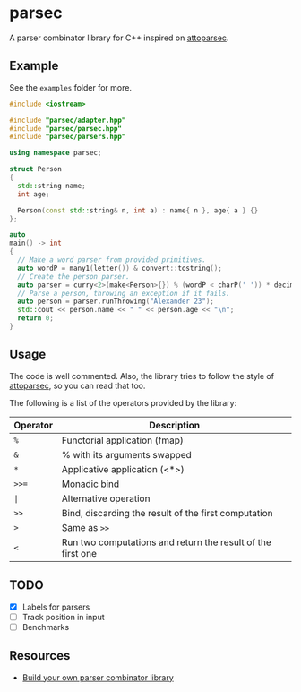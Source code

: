 # parsec

A parser combinator library for C++ inspired on
[attoparsec](https://hackage.haskell.org/package/attoparsec-0.14.4/docs/Data-Attoparsec-Text.html).

## Example

See the `examples` folder for more.

```cpp
#include <iostream>

#include "parsec/adapter.hpp"
#include "parsec/parsec.hpp"
#include "parsec/parsers.hpp"

using namespace parsec;

struct Person
{
  std::string name;
  int age;

  Person(const std::string& n, int a) : name{ n }, age{ a } {}
};

auto
main() -> int
{
  // Make a word parser from provided primitives.
  auto wordP = many1(letter()) & convert::tostring();
  // Create the person parser.
  auto parser = curry<2>(make<Person>{}) % (wordP < charP(' ')) * decimal();
  // Parse a person, throwing an exception if it fails.
  auto person = parser.runThrowing("Alexander 23");
  std::cout << person.name << " " << person.age << "\n";
  return 0;
}
```

## Usage

The code is well commented. Also, the library tries to follow the style of
[attoparsec](https://hackage.haskell.org/package/attoparsec-0.14.4/docs/Data-Attoparsec-Text.html),
so you can read that too.

The following is a list of the operators provided by the library:

| Operator | Description |
| --------- | ---------- |
| `%`   | Functorial application (fmap)                                 |
| `&`   | % with its arguments swapped                                  |
| `*`   | Applicative application (<*>)                                 |
| `>>=` | Monadic bind                                                  |
| `\|`   | Alternative operation                                         |
| `>>`  | Bind, discarding the result of the first computation          |
| `>`   | Same as `>>`                                                  |
| `<`   | Run two computations and return the result of the first one   |


## TODO

- [x] Labels for parsers
- [ ] Track position in input
- [ ] Benchmarks

## Resources

- [Build your own parser combinator
  library](https://fsharpforfunandprofit.com/posts/understanding-parser-combinators-3/)

